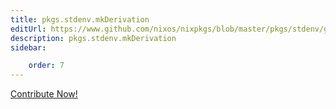 ```yaml
---
title: pkgs.stdenv.mkDerivation
editUrl: https://www.github.com/nixos/nixpkgs/blob/master/pkgs/stdenv/generic/make-derivation.nix#L546C3
description: pkgs.stdenv.mkDerivation
sidebar:

    order: 7
---
```


<a href="https://www.github.com/nixos/nixpkgs/blob/master/pkgs/stdenv/generic/make-derivation.nix#L546C3">Contribute Now!</a>



